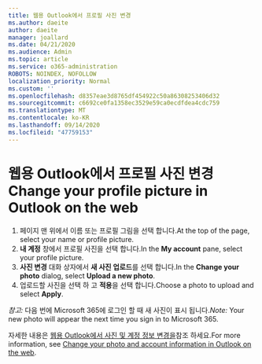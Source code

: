 ```yaml
---
title: 웹용 Outlook에서 프로필 사진 변경
ms.author: daeite
author: daeite
manager: joallard
ms.date: 04/21/2020
ms.audience: Admin
ms.topic: article
ms.service: o365-administration
ROBOTS: NOINDEX, NOFOLLOW
localization_priority: Normal
ms.custom: ''
ms.openlocfilehash: d8357eae3d8765df454922c50a86308253406d32
ms.sourcegitcommit: c6692ce0fa1358ec3529e59ca0ecdfdea4cdc759
ms.translationtype: MT
ms.contentlocale: ko-KR
ms.lasthandoff: 09/14/2020
ms.locfileid: "47759153"
---
```

# <a name="change-your-profile-picture-in-outlook-on-the-web"></a><span data-ttu-id="11c07-102">웹용 Outlook에서 프로필 사진 변경</span><span class="sxs-lookup"><span data-stu-id="11c07-102">Change your profile picture in Outlook on the web</span></span>

1. <span data-ttu-id="11c07-103">페이지 맨 위에서 이름 또는 프로필 그림을 선택 합니다.</span><span class="sxs-lookup"><span data-stu-id="11c07-103">At the top of the page, select your name or profile picture.</span></span>
1. <span data-ttu-id="11c07-104">**내 계정** 창에서 프로필 사진을 선택 합니다.</span><span class="sxs-lookup"><span data-stu-id="11c07-104">In the **My account** pane, select your profile picture.</span></span>
1. <span data-ttu-id="11c07-105">**사진 변경** 대화 상자에서 **새 사진 업로드**를 선택 합니다.</span><span class="sxs-lookup"><span data-stu-id="11c07-105">In the **Change your photo** dialog, select **Upload a new photo**.</span></span>
1. <span data-ttu-id="11c07-106">업로드할 사진을 선택 하 고 **적용**을 선택 합니다.</span><span class="sxs-lookup"><span data-stu-id="11c07-106">Choose a photo to upload and select **Apply**.</span></span>

<span data-ttu-id="11c07-107">*참고:* 다음 번에 Microsoft 365에 로그인 할 때 새 사진이 표시 됩니다.</span><span class="sxs-lookup"><span data-stu-id="11c07-107">*Note:* Your new photo will appear the next time you sign in to Microsoft 365.</span></span>

<span data-ttu-id="11c07-108">자세한 내용은 [웹용 Outlook에서 사진 및 계정 정보 변경을](https://support.office.com/article/b2dbb289-851d-4bed-93c3-3e136f5659ec)참조 하세요.</span><span class="sxs-lookup"><span data-stu-id="11c07-108">For more information, see [Change your photo and account information in Outlook on the web](https://support.office.com/article/b2dbb289-851d-4bed-93c3-3e136f5659ec).</span></span>